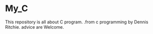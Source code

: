 # My_C
This repository is all about C program. .from c programming by Dennis Ritchie.
advice are Welcome. 

